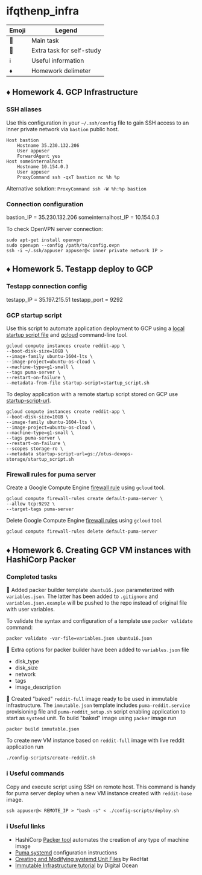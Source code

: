 # ifqthenp_infra

| Emoji | Legend |
| --- | --- |
| :large_blue_diamond: | Main task |
| :large_orange_diamond: | Extra task for self-study |
| :information_source: | Useful information |
| :diamonds: | Homework delimeter |

## :diamonds: Homework 4. GCP Infrastructure

### SSH aliases

Use this configuration in your `~/.ssh/config` file to gain SSH access
to an inner private network via `bastion` public host.

```shell
Host bastion
    Hostname 35.230.132.206
    User appuser
    ForwardAgent yes
Host someinternalhost
    Hostname 10.154.0.3
    User appuser
    ProxyCommand ssh -qxT bastion nc %h %p
```

Alternative solution: `ProxyCommand ssh -W %h:%p bastion`

### Connection configuration

bastion_IP = 35.230.132.206
someinternalhost_IP = 10.154.0.3

To check  OpenVPN server connection:

```shell
sudo apt-get install openvpn
sudo openvpn --config /path/to/config.ovpn
ssh -i ~/.ssh/appuser appuser@< inner private network IP >
```

## :diamonds: Homework 5. Testapp deploy to GCP

### Testapp connection config

testapp_IP = 35.197.215.51
testapp_port = 9292

### GCP startup script

Use this script to automate application deployment to GCP using a [local startup script file][1] and [gcloud][2] command-line tool.

```shell
gcloud compute instances create reddit-app \
--boot-disk-size=10GB \
--image-family ubuntu-1604-lts \
--image-project=ubuntu-os-cloud \
--machine-type=g1-small \
--tags puma-server \
--restart-on-failure \
--metadata-from-file startup-script=startup_script.sh
```

To deploy application with a remote startup script stored on GCP use [startup-script-url][3].

```shell
gcloud compute instances create reddit-app \
--boot-disk-size=10GB \
--image-family ubuntu-1604-lts \
--image-project=ubuntu-os-cloud \
--machine-type=g1-small \
--tags puma-server \
--restart-on-failure \
--scopes storage-ro \
--metadata startup-script-url=gs://otus-devops-storage/startup_script.sh
```

### Firewall rules for puma server

Create a Google Compute Engine [firewall rule][4] using `gcloud` tool.

```shell
gcloud compute firewall-rules create default-puma-server \
--allow tcp:9292 \
--target-tags puma-server
```

Delete Google Compute Engine [firewall rules][5] using `gcloud` tool.

```shell
gcloud compute firewall-rules delete default-puma-server
```

[1]: https://cloud.google.com/compute/docs/startupscript#using_a_local_startup_script_file
[2]: https://cloud.google.com/sdk/gcloud/
[3]: https://cloud.google.com/compute/docs/startupscript#cloud-storage
[4]: https://cloud.google.com/sdk/gcloud/reference/compute/firewall-rules/create
[5]: https://cloud.google.com/sdk/gcloud/reference/compute/firewall-rules/delete

## :diamonds: Homework 6. Creating GCP VM instances with HashiCorp Packer

### Completed tasks

:large_blue_diamond: Added packer builder template `ubuntu16.json` parameterized with `variables.json`. The latter has been added to `.gitignore` and `variables.json.example` will be pushed to the repo instead of original file with user variables.

To validate the syntax and configuration of a template use `packer validate` command:

```shell
packer validate -var-file=variables.json ubuntu16.json
```

:large_blue_diamond: Extra options for packer builder have been added to `variables.json` file

- disk_type
- disk_size
- network
- tags
- image_description

:large_orange_diamond: Created "baked" `reddit-full` image ready to be used in immutable infrastructure. The `immutable.json` template includes `puma-reddit.service` provisioning file and `puma-reddit_setup.sh` script enabling application to start as `systemd` unit. To build "baked" image using `packer` image run

```shell
packer build immutable.json
```

To create new VM instance based on `reddit-full` image with live reddit application run

```shell
./config-scripts/create-reddit.sh
```

### :information_source: Useful commands

Copy and execute script using SSH on remote host. This command is handy for puma server deploy when a new VM instance created with `reddit-base` image.

```shell
ssh appuser@< REMOTE_IP > "bash -s" < ./config-scripts/deploy.sh
```

### :information_source: Useful links

- HashiCorp [Packer tool][6] automates the creation of any type of machine image
- [Puma systemd][7] configuration instructions
- [Creating and Modifying systemd Unit Files][8] by RedHat
- [Immutable Infrastructure tutorial][9] by Digital Ocean

[6]: https://www.packer.io/downloads.html
[7]: https://github.com/puma/puma/blob/master/docs/systemd.md
[8]: https://access.redhat.com/documentation/en-us/red_hat_enterprise_linux/7/html/system_administrators_guide/sect-managing_services_with_systemd-unit_files
[9]: https://www.digitalocean.com/community/tutorials/what-is-immutable-infrastructure
